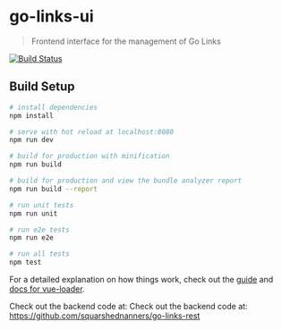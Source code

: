 # go-links-ui

> Frontend interface for the management of Go Links

[![Build Status](https://travis-ci.org/squarshednanners/go-links-ui.svg?branch=master)](https://travis-ci.org/squarshednanners/go-links-ui)

## Build Setup

``` bash
# install dependencies
npm install

# serve with hot reload at localhost:8080
npm run dev

# build for production with minification
npm run build

# build for production and view the bundle analyzer report
npm run build --report

# run unit tests
npm run unit

# run e2e tests
npm run e2e

# run all tests
npm test
```

For a detailed explanation on how things work, check out the [guide](http://vuejs-templates.github.io/webpack/) and [docs for vue-loader](http://vuejs.github.io/vue-loader).

Check out the backend code at: Check out the backend code at: https://github.com/squarshednanners/go-links-rest